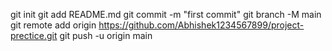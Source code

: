 git init
git add README.md
git commit -m "first commit"
git branch -M main
git remote add origin https://github.com/Abhishek1234567899/project-prectice.git
git push -u origin main
